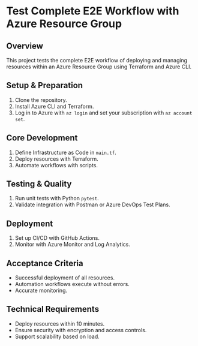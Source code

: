 # Test Complete E2E Workflow with Azure Resource Group

## Overview
This project tests the complete E2E workflow of deploying and managing resources within an Azure Resource Group using Terraform and Azure CLI.

## Setup & Preparation
1. Clone the repository.
2. Install Azure CLI and Terraform.
3. Log in to Azure with `az login` and set your subscription with `az account set`.

## Core Development
1. Define Infrastructure as Code in `main.tf`.
2. Deploy resources with Terraform.
3. Automate workflows with scripts.

## Testing & Quality
1. Run unit tests with Python `pytest`.
2. Validate integration with Postman or Azure DevOps Test Plans.

## Deployment
1. Set up CI/CD with GitHub Actions.
2. Monitor with Azure Monitor and Log Analytics.

## Acceptance Criteria
- Successful deployment of all resources.
- Automation workflows execute without errors.
- Accurate monitoring.

## Technical Requirements
- Deploy resources within 10 minutes.
- Ensure security with encryption and access controls.
- Support scalability based on load.


